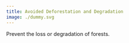 ```yaml
---
title: Avoided Deforestation and Degradation
image: ./dummy.svg
---
```


Prevent the loss or degradation of forests.
